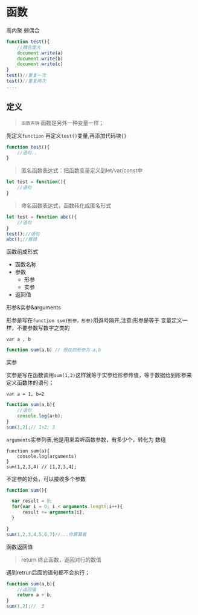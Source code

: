 # 函数

高内聚 弱偶合

```js
function test(){
    //耦合度大
    document.write(a)
    document.write(b)
    document.write(c)
}
test()//重复一次
test()//重复两次
.... 
```



## 定义

> `函数声明` 函数是另外一种变量一样；

先定义`function` 再定义`test()`变量,再添加代码块`{}`

```js
function test(){
    //语句..
}
```

> 匿名函数表达式：把函数变量定义到let/var/const中

```js
let test = function(){
    //语句
}
```

> 命名函数表达式，函数转化成匿名形式

```js
let test = function abc(){
    //语句
}
test();//语句
abc();//报错
```



函数组成形式

- 函数名称
- 参数
  - 形参
  - 实参
- 返回值



形参&实参&arguments

形参是写在`function sum(形参，形参)`用逗号隔开,注意:形参是等于 变量定义一样，不要参数写数字之类的

`var a , b`

```js
function sum(a,b) // 现在的形参为 a,b
```

实参

实参是写在函数调用`sum(1,2)`这样就等于实参给形参传值，等于数据给到形参来定义函数体的语句；

`var a = 1, b=2`

```js
function sum(a,b){
    //语句
    console.log(a+b);
}
sum(1,2);// 1+2; 3
```



`arguments`实参列表,他是用来监听函数参数，有多少个，转化为 数组

``` 
function sum(a){
    console.log(arguments)
}
sum(1,2,3,4) // [1,2,3,4];
```

不定参的好处，可以接收多个参数

```js
function sum(){

  var result = 0;
  for(var i = 0; i < arguments.length;i++){
      result += arguments[i];
  }

}
sum(1,2,3,4,5,6,7)//...你算算看
```



函数返回值

> return 终止函数，返回对行的数值

遇到retrun后面的语句都不会执行；

```js
function sum(a,b){
    //返回值
    return a + b; 
}
sum(1,2);//  3
```









